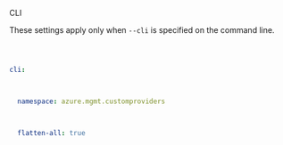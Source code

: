 CLI







These settings apply only when `--cli` is specified on the command line.







``` yaml $(cli)



cli:



  namespace: azure.mgmt.customproviders



  flatten-all: true



```